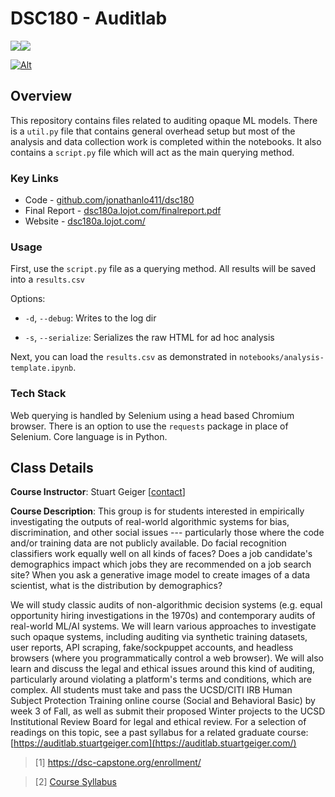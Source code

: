
  

# DSC180 - Auditlab

<a  href="https://github.com/jonathanlo411/dsc180/releases"><img  src="https://img.shields.io/github/v/release/jonathanlo411/dsc180"></a><a  href="https://github.com/jonathanlo411/dsc180/blob/main/LICENSE"><img  src="https://img.shields.io/github/license/jonathanlo411/dsc180"></a>

[![Alt](https://repobeats.axiom.co/api/embed/3777d591e1e999f0e7c2f9f1d15f73cd820e72aa.svg "Repobeats analytics image for DSC180")](https://github.com/jonathanlo411/dsc180/pulse/monthly)

  

## Overview

This repository contains files related to auditing opaque ML models. There is a `util.py` file that contains general overhead setup but most of the analysis and data collection work is completed within the notebooks. It also contains a `script.py` file which will act as the main querying method.

### Key Links
- Code - [github.com/jonathanlo411/dsc180](https://github.com/jonathanlo411/dsc180)
- Final Report - [dsc180a.lojot.com/finalreport.pdf](https://dsc180a.lojot.com/finalreport.pdf)
- Website - [dsc180a.lojot.com/](https://dsc180a.lojot.com/)

### Usage

First, use the `script.py` file as a querying method. All results will be saved into a `results.csv`

Options:

-  `-d`, `--debug`: Writes to the log dir

-  `-s`, `--serialize`: Serializes the raw HTML for ad hoc analysis

  

Next, you can load the `results.csv` as demonstrated in `notebooks/analysis-template.ipynb`.

### Tech Stack

Web querying is handled by Selenium using a head based Chromium browser. There is an option to use the `requests` package in place of Selenium. Core language is in Python.

  

## Class Details

**Course Instructor**: Stuart Geiger [[contact](mailto:sgeiger@ucsd.edu)]<br>

**Course Description**: This group is for students interested in empirically investigating the outputs of real-world algorithmic systems for bias, discrimination, and other social issues --- particularly those where the code and/or training data are not publicly available. Do facial recognition classifiers work equally well on all kinds of faces? Does a job candidate's demographics impact which jobs they are recommended on a job search site? When you ask a generative image model to create images of a data scientist, what is the distribution by demographics?

We will study classic audits of non-algorithmic decision systems (e.g. equal opportunity hiring investigations in the 1970s) and contemporary audits of real-world ML/AI systems. We will learn various approaches to investigate such opaque systems, including auditing via synthetic training datasets, user reports, API scraping, fake/sockpuppet accounts, and headless browsers (where you programmatically control a web browser). We will also learn and discuss the legal and ethical issues around this kind of auditing, particularly around violating a platform's terms and conditions, which are complex. All students must take and pass the UCSD/CITI IRB Human Subject Protection Training online course (Social and Behavioral Basic) by week 3 of Fall, as well as submit their proposed Winter projects to the UCSD Institutional Review Board for legal and ethical review. For a selection of readings on this topic, see a past syllabus for a related graduate course: [https://auditlab.stuartgeiger.com](https://auditlab.stuartgeiger.com/)

> [1] https://dsc-capstone.org/enrollment/<br>

> [2] [Course Syllabus](https://docs.google.com/document/d/1Q4y7Ofg8xJ6HnVUTobOqWGffsgqovzODCnS3HzUg-oc/edit#heading=h.bdvzzd9u4w17)